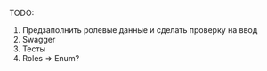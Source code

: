 TODO: 
1. Предзаполнить ролевые данные и сделать проверку на ввод
2. Swagger
3. Тесты
4. Roles => Enum?
